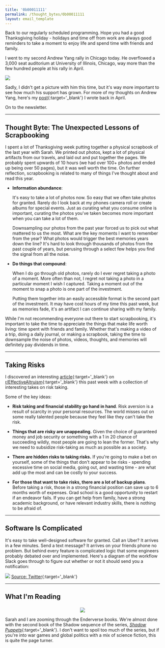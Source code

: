 ```yaml
---
title: '0b00011111'
permalink: /thought_bytes/0b00011111
layout: email_template
---
```

Back to our regularly scheduled programming. Hope you had a good Thanksgiving holiday - holidays and time off from work are always good reminders to take a moment to enjoy life and spend time with friends and family.

I went to my second Andrew Yang rally in Chicago today. He overflowed a 3,000 seat auditorium at University of Illinois, Chicago, way more than the few hundred people at his rally in April.

![](https://kevinarifin.com/images/thought_bytes/yangchi.jpg)

Sadly, I didn't get a picture with him this time, but it's way more important to see how much his support has grown. For more of my thoughts on Andrew Yang, here's my [post](https://kevinarifin.com/why-im-voting-for-andrew-yang){:target='_blank'} I wrote back in April.

On to the newsletter.

<hr class='post-hr' />

## Thought Byte: The Unexpected Lessons of Scrapbooking

I spent a lot of Thanksgiving week putting together a physical scrapbook of the last year with Sarah. We printed out photos, kept a lot of physical artifacts from our travels, and laid out and put together the pages. We probably spent upwards of 10 hours (we had over 100+ photos and ended up being over 50 pages), but it was well worth the time. On further reflection, scrapbooking is related to many of things I've thought about and read this year.

* **Information abundance**:

    It's easy to take a lot of photos now. So easy that we often take photos for granted. Rarely do I look back at my phones camera roll or create albums for special events. Just as curating what you consume online is important, curating the photos you've taken becomes more important when you can take a lot of them.

    Downsampling our photos from the past year forced us to pick out what mattered to us the most. What are the key moments I want to remember from the year? What photos would trigger the best memories years down the line? It's hard to look through thousands of photos from the past couple of years, but perusing through a select few helps you find the signal from all the noise.

* **Do things that compound**:

    When I do go through old photos, rarely do I ever regret taking a photo of a moment. More often than not, I regret not taking a photo in a particular moment I wish I captured. Taking a moment out of the moment to snap a photo is one part of the investment.

    Putting them together into an easily accessible format is the second part of the investment. It may have cost hours of my time this past week, but as memories fade, it's an artifact I can continue sharing with my family.

While I'm not recommending everyone out there to start scrapbooking, it's important to take the time to appreciate the things that make life worth living: time spent with friends and family. Whether that's making a video of a trip, doing a daily journal, or making a scrapbook, taking the time to downsample the noise of photos, videos, thoughts, and memories will definitely pay dividends in time.

<hr class='post-hr' />

## Taking Risks

I discovered an interesting [article](https://80000hours.org/2019/11/anonymous-answers-risk-aversion/){:target='_blank'} on [r/EffectiveAltruism](https://www.reddit.com/r/EffectiveAltruism/){:target='_blank'} this past week with a collection of interesting takes on risk taking.

Some of the key ideas:

* **Risk taking and financial stability go hand in hand**. Risk aversion is a result of scarcity in your personal resources. The world misses out on some really talented people because they feel like they can't take the risk.

* **Things that are risky are unappealing.** Given the choice of guaranteed money and job security or something with a 1 in 20 chance of succeeding wildly, most people are going to lean the former. That's why we need to subsidize risk-taking as much as possible as a society.

* **There are hidden risks to taking risks.** If you're going to make a bet on yourself, some of the things that don't appear to be risks - spending excessive time on social media, going out, and wasting time - are what add up the most and can be costly to your success.

* **For those that want to take risks, there are a lot of backup plans**. Before taking a risk, those in a strong financial position can save up to 6 months worth of expenses. Grad school is a good opportunity to restart if an endeavor fails. If you can get help from family, have a strong academic background, or have relevant industry skills, there is nothing to be afraid of.

<hr class='post-hr' />

## Software Is Complicated

It's easy to take well-designed software for granted. Call an Uber? It arrives in a few minutes. Send a text message? It arrives on your friends phone no problem. But behind every feature is complicated logic that some engineers probably debated over and implemented. Here's a diagram of the workflow Slack goes through to figure out whether or not it should send you a notification:

![](https://kevinarifin.com/images/thought_bytes/complexslack.jpeg)
[Source: Twitter](https://twitter.com/balajis/status/1202456511441715201?s=12){:target='_blank'}

<hr class='post-hr' />

## What I'm Reading

<center>
    <img src='https://kevinarifin.com/images/thought_bytes/shadowpuppets.jpeg' class="img-responsive img-container-center" style='max-width:200px; margin-top: 5px'/>
</center>

Sarah and I are zooming through the Enderverse books. We're almost done with the second book of the Shadow sequence of the series, [*Shadow Puppets*](https://www.amazon.com/Shadow-Puppets-Ender-Orson-MassMarket/dp/B00C7EVBIC/ref=sr_1_3?crid=6WYZNLM2TQD9&keywords=shadow+puppets+orson+scott+card&qid=1575605258&sprefix=shadow+puppets+orson+%2Caps%2C153&sr=8-3){:target='_blank'}. I don't want to spoil too much of the series, but if you're into war games and global politics with a mix of science fiction, this is quite the page turner.